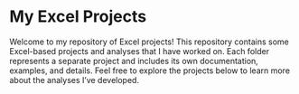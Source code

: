 # My Excel Projects

Welcome to my repository of Excel projects! This repository contains some Excel-based projects and analyses that I have worked on. Each folder represents a separate project and includes its own documentation, examples, and details. Feel free to explore the projects below to learn more about the analyses I’ve developed.
